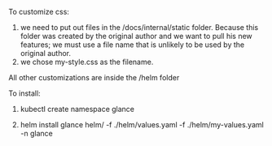 To customize css:


1. we need to put out files in the /docs/internal/static folder. Because this folder was created by the original author and we want to pull his new features; we must use a file name that is unlikely to be used by the original author.
2. we chose my-style.css as the filename.

All other customizations are inside the /helm folder

To install:

1. kubectl create namespace glance

2. helm install glance helm/ -f ./helm/values.yaml -f ./helm/my-values.yaml -n glance
